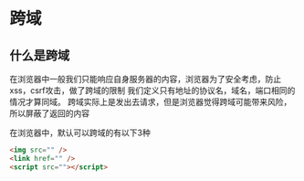 # 跨域

## 什么是跨域

在浏览器中一般我们只能响应自身服务器的内容，浏览器为了安全考虑，防止xss，csrf攻击，做了跨域的限制
我们定义只有地址的协议名，域名，端口相同的情况才算同域。
跨域实际上是发出去请求，但是浏览器觉得跨域可能带来风险，所以屏蔽了返回的内容

在浏览器中，默认可以跨域的有以下3种

```html
<img src="" />
<link href="" />
<script src=""></script>
```
